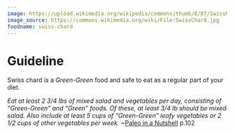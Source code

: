 ```yaml
---
image: https://upload.wikimedia.org/wikipedia/commons/thumb/8/87/SwissChard.jpg/1024px-SwissChard.jpg
image_source: https://commons.wikimedia.org/wiki/File:SwissChard.jpg
foodname: swiss-chard
---
```

# Guideline

Swiss chard is a *Green-Green* food and safe to eat as a regular part of your diet.

*Eat at least 2 3/4 lbs of mixed salad and vegetables per day, consisting of "Green-Green” and “Green” foods. Of these, at least 3/4 lb should be mixed salad. Also include at least 5 cups of “Green-Green” leafy vegetables or 2 1/2 cups of other vegetables per week.* ~[Paleo in a Nutshell](/about.html) p.102
